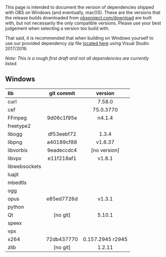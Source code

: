 This page is intended to document the version of dependencies shipped with OBS on Windows (and eventually, macOS). These are the versions that the release builds downloaded from [obsproject.com/download](https://obsproject.com/download) are built with, but not necessarily the only compatible versions. Please use your best judgement when selecting a version too build with. 

That said, it is recommended that when building on Windows yourself to use our provided dependency zip file [located here](https://obsproject.com/downloads/dependencies2017.zip) using Visual Studio 2017/2019.

*Note: This is a rough first draft and not all dependencies are currently listed.*

## Windows

| lib | git commit | version |
| :--- | :---: | :---: |
| curl | | 7.58.0 |
| cef |  | 75.0.3770 |
| FFmpeg | 9d06c1f95e | n4.1.4 |
| freetype2 | | |
| libogg | df53eebf72 | 1.3.4 |
| libpng | a40189cf88 | v1.6.37
| libvorbis | 9eadeccdc4 | [no version] |
| libvpx | e11f218af1 | v1.8.1 |
| libwebsockets | | |
| luajit | | |
| mbedtls | | |
| ogg | | |
| opus | e85ed7726d | v1.3.1 |
| python | | |
| Qt | [no git] | 5.10.1 |
| speex | | |
| vpx | | |
| x264 | 72db437770 | 0.157.2945 r2945 |
| zlib | [no git] | 1.2.11 |
